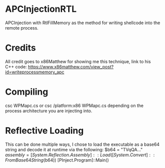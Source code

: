 # APCInjectionRTL
APCInjection with RtlFillMemory as the method for writing shellcode into the remote process.

# Credits
All credit goes to x86Matthew for showing me this technique, link to his C++ code: https://www.x86matthew.com/view_post?id=writeprocessmemory_apc


# Compiling
csc WPMapc.cs or csc /platform:x86 WPMapc.cs depending on the process architecture you are injecting into.


# Reflective Loading
This can be done multiple ways, I chose to load the executable as a base64 string and decode it at runtime via the following:
$b64 = "TVqQA..."
$assembly = [System.Reflection.Assembly]::Load([System.Convert]::FromBase64String($b64))
[PInject.Program]::Main()
